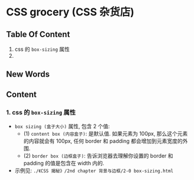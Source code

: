 # CSS grocery (CSS 杂货店)

## Table Of Content
1. css 的 `box-sizing` 属性
2. 


## New Words



## Content
### 1. css 的 `box-sizing` 属性
- `box sizing (盒子大小)` 属性, 包含 2 个值:
    + (1) `content box (内容盒子)`: 是默认值. 如果元素为 100px,
      那么这个元素的内容就会有 100px, 任何 border 和 padding 都会增加到元素宽度的外围.
    + (2) `border box (边框盒子)`: 告诉浏览器去理解你设置的 border 和 padding
      的值是包含在 width 内的.
- 示例见: `./《CSS 揭秘》/2nd chapter 背景与边框/2-0 box-sizing.html`


